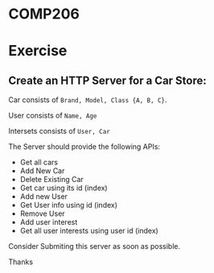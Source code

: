 # COMP206
# Exercise

## Create an HTTP Server for a Car Store:

Car consists of `Brand, Model, Class {A, B, C}`.

User consists of `Name, Age`

Intersets consists of `User, Car`

The Server should provide the following APIs:
- Get all cars
- Add New Car
- Delete Existing Car
- Get car using its id (index)
- Add new User
- Get User info using id (index)
- Remove User
- Add user interest
- Get all user interests using user id (index)

Consider Submiting this server as soon as possible.

Thanks